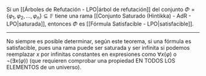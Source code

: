 Si un [[Árboles de Refutación - LPO|árbol de refutación]] del conjunto $\Phi=\{\varphi_1,\varphi_2,...,\varphi_n\}\subseteq \mathbb{F}$ tiene una rama [[Conjunto Saturado (Hintikka) - AdR - LPO|saturada]], entonces $\Phi$ es [[Fórmula Satisfacible - LPO|satisfacible]].
***
No siempre es posible determinar, según este teorema, si una fórmula es satisfacible, pues una rama puede ser saturada y ser infinita si podemos reemplazar $x$ por infinitas constantes en expresiones como $\forall x (\varphi)$ o $¬(\exists x (\varphi))$ (que requieren comprobar una propiedad EN TODOS LOS ELEMENTOS de un universo).